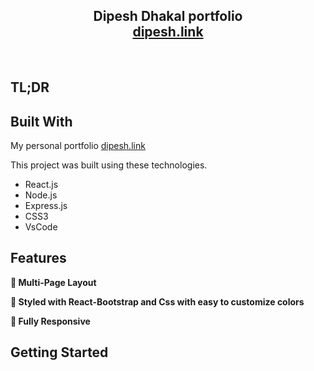 <h2 align="center">
  Dipesh Dhakal portfolio<br/>
  <a href="http://soumya-jit.tech/" target="_blank">dipesh.link</a>
</h2>

<br/>

## TL;DR

## Built With

My personal portfolio <a href="http://dipesh.link/" target="_blank">dipesh.link</a> 

This project was built using these technologies.

- React.js
- Node.js
- Express.js
- CSS3
- VsCode

## Features

**📖 Multi-Page Layout**

**🎨 Styled with React-Bootstrap and Css with easy to customize colors**

**📱 Fully Responsive**

## Getting Started
